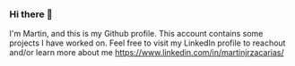 ### Hi there 👋

I'm Martin, and this is my Github profile. This account contains some projects I have worked on. Feel free to visit my LinkedIn profile to reachout and/or learn more about me https://www.linkedin.com/in/martinjrzacarias/

<!--
**MJZacarias/MJZacarias** is a ✨ _special_ ✨ repository because its `README.md` (this file) appears on your GitHub profile.

Here are some ideas to get you started:

- 🔭 I’m currently working on ...
- 🌱 I’m currently learning ...
- 👯 I’m looking to collaborate on ...
- 🤔 I’m looking for help with ...
- 💬 Ask me about ...
- 📫 How to reach me: ...
- 😄 Pronouns: ...
- ⚡ Fun fact: ...
-->

